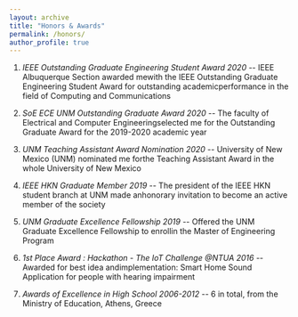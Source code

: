 ```yaml
---
layout: archive
title: "Honors & Awards"
permalink: /honors/
author_profile: true
---
```


1. *IEEE Outstanding Graduate Engineering Student Award 2020* -- IEEE Albuquerque Section awarded mewith the IEEE Outstanding Graduate Engineering Student Award for outstanding academicperformance in the field of Computing and Communications

2. *SoE ECE UNM Outstanding Graduate Award 2020* -- The faculty of Electrical and Computer Engineeringselected me for the Outstanding Graduate Award for the 2019-2020 academic year

3. *UNM Teaching Assistant Award Nomination 2020* -- University of New Mexico (UNM) nominated me forthe Teaching Assistant Award in the whole University of New Mexico

4. *IEEE HKN Graduate Member 2019* -- The president of the IEEE HKN student branch at UNM made anhonorary invitation to become an active member of the society

5. *UNM Graduate Excellence Fellowship 2019* -- Offered the UNM Graduate Excellence Fellowship to enrollin the Master of Engineering Program

6. *1st Place Award : Hackathon - The IoT Challenge @NTUA 2016* -- Awarded for best idea andimplementation: Smart Home Sound Application for people with hearing impairment

7. *Awards of Excellence in High School 2006-2012* -- 6 in total, from the Ministry of Education, Athens, Greece
